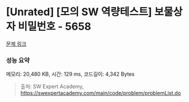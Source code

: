 # [Unrated] [모의 SW 역량테스트] 보물상자 비밀번호 - 5658 

[문제 링크](https://swexpertacademy.com/main/code/problem/problemDetail.do?contestProbId=AWXRUN9KfZ8DFAUo) 

### 성능 요약

메모리: 20,480 KB, 시간: 129 ms, 코드길이: 4,342 Bytes



> 출처: SW Expert Academy, https://swexpertacademy.com/main/code/problem/problemList.do